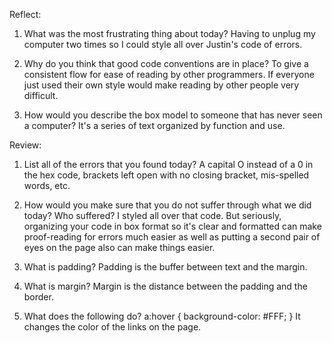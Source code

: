 Reflect:
1. What was the most frustrating thing about today?
Having to unplug my computer two times so I could style all over
Justin's code of errors.

2. Why do you think that good code conventions are in place?
To give a consistent flow for ease of reading by other programmers. If
everyone just used their own style would make reading by other people very
 difficult.

3. How would you describe the box model to someone that has never seen a
computer?
It's a series of text organized by function and use.

Review:
1. List all of the errors that you found today?
A capital O instead of a 0 in the hex code, brackets left open with no closing
 bracket, mis-spelled words, etc.

2. How would you make sure that you do not suffer through what we did today?
Who suffered? I styled all over that code. But seriously, organizing your
code in box format so it's clear and formatted can make proof-reading for
errors much easier as well as putting a second pair of eyes on the page also
can make things easier.

3. What is padding?
Padding is the buffer between text and the margin.

4. What is margin?
Margin is the distance between the padding and the border.

5. What does the following do?
  a:hover {
    background-color: #FFF;
  }
It changes the color of the links on the page.
